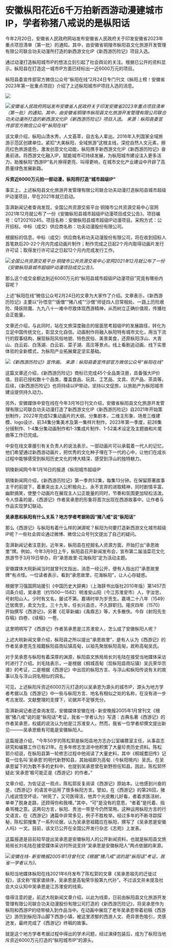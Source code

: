 # 安徽枞阳花近6千万拍新西游动漫建城市IP，学者称猪八戒说的是枞阳话

今年2月20日，安徽省人民政府网站发布安徽省人民政府关于印发安徽省2023年重点项目清单（第一批）的通知。其中，由安徽省铜陵市枞阳县文化旅游开发管理有限公司联合功夫动漫所打造的新西游文化IP《新西游历险记》项目入选。

通过动漫打造枞阳城市IP的想法立刻引起了社会舆论的关注。根据已公开的资料显示，枞阳县在打造这一城市IP方面已经标出一近6000万元的项目。

枞阳县委宣传部官方微信公众号“枞阳在线”2月24日专门刊文《枞阳上榜！安徽省2023年第一批重点项目》介绍了上述枞阳城市IP项目入选的消息。

![](https://inews.gtimg.com/news_bt/Orggb5nmeLrDU_hQQ2Wn6HhGONzF713Xsng59bnPUG2P4AA/1000)

![](https://inews.gtimg.com/news_bt/OA48y97ERHlcMuirmEiunHJIYznW8rQ37CF1HJihZ55-gAA/1000)_安徽省人民政府网站发布安徽省人民政府关于印发安徽省2023年重点项目清单（第一批）的通知。其中，由安徽省铜陵市枞阳县文化旅游开发管理有限公司联合功夫动漫所打造的新西游文化IP《新西游历险记》项目入选。
来源：枞阳县委宣传部官方微信公众号“枞阳在线”_

该文章介绍，枞阳山清水秀，人文荟萃，自古名人辈出。2016年入列国家全域旅游示范区创建单位。紧扣“大美枞阳，全域旅游”这根主线，深挖自然人文元素，擦亮红色旅游底色，激发创意文化动能，枞阳携手新西游文化IP《新西游历险记》奋勇前进。将西游文化融入IP，赋能城市可持续发展，为枞阳城市建设注入更多活力，助推枞阳“西游IP”名片擦得更亮、叫得更响，在城市文化产业建设中开辟了高质量绿色发展新路。

**斥资近6000万元拍一部动漫，枞阳将打造“城市超级IP”**

事实上，上述枞阳县文化旅游开发管理有限公司联合功夫动漫打造枞阳县城市超级IP动漫项目，早在2021年就已启动。

澎湃新闻记者查询发现，全国公共资源交易平台·铜陵市公共资源交易中心官网2021年12月就公布了一份《安徽枞阳县城市超级IP动漫项目成交公告》。项目编号：QT20210245。项目名称：安徽枞阳县城市超级IP动漫项目。采购方式：公开招标。中标（成交）供应商名称：功夫动漫股份有限公司。

根据标的信息，中标（成交）供应商名称功夫动漫股份有限公司，将在收到招标人首笔款后20-22个月内完成动画片制作；制作完成之日起2个月内取得动画片发行许可证；取得发行许可证之日起12个月内完成发行工作。

![](https://inews.gtimg.com/news_bt/O-_nUABHo7jMKpnqzO3nA2T3PgLFKjMZ7EwQeeSPBgr9oAA/1000)_全国公共资源交易平台·铜陵市公共资源交易中心官网2021年12月就公布了一份《安徽枞阳县城市超级IP动漫项目成交公告》。_

那么这个成交金额达到近6000万元的“枞阳县城市超级IP动漫项目”究竟有哪些内容呢？

上述“枞阳在线”微信公众号2月24日的文章为大家作了介绍。文章表示，《新西游历险记》主要以“孙悟空”“唐僧”“猪八戒”“沙僧”师徒四人日常相处、一路上历险艰险、降妖除魔、九九八十一难中尽致体现西游精神，从而树立正确价值观，传播社会正能量。

文章还介绍，与此同时，站在文旅深度融合的层面思考超级IP的发展路径，转化为立足中国传统文化，彰显文化自信。动画制作将融入枞阳特有城市文化，用当下流行的叙事结构，展现枞阳风俗地貌、特色民俗、美景美食，还原枞阳浮山、大青山、白云岩、白荡湖、白云岩、菜子湖、高庄等景点。线上看剧追动画、线下实景体验的全新模式，为枞阳产业拓展奠定坚实基础。

![](https://inews.gtimg.com/om_bt/OS3xWKBMIR3L4ccuzjihjAPmKjXNjA0UTCBOrkLZ-t8MsAA/1000)_《新西游历险记》宣传画。
来源：枞阳县委宣传部官方微信公众号“枞阳在线”_

这篇文章还介绍，《新西游历险记》商标已完成45个全品类注册，具备强大IP价值，目前已授权数十个品类，覆盖食品、玩具、工艺品、文具、农产品、茶具等。后续，《新西游历险记》也将持续以IP带动，坚持以文促旅，以旅助产为枞阳城市建设提供持久动力。

另外，安徽媒体中安在线在今年3月16日刊文介绍，安徽省枞阳县文化旅游开发管理有限公司联合功夫动漫打造了新西游文化IP《新西游历险记》自2021年开始策划制作，2022年完成52集动画片的大纲、分集剧本，二维主形象、场景三维建模、logo设计、前34集分集美术及第一集样片制作。2023年第一季度，前26集分镜制作、1-4集分集动画制作和1-3集成片制作、1-52美术设定及主题曲和片尾曲等工作已完成。

中安在线文章援引有关负责人的说法表示，一部动画片可以承载着一代人的记忆，他们希望通过新西游动画片，把优秀的文化种子埋在下一代的心中，让他们在成长过程中能够感受到枞阳历史文化的博大精深，感受到浮山的独特魅力。

铜陵新闻网今年1月16日的报道《枞阳城市超级IP

铜陵新闻网介绍，《新西游历险记》第一季共52集，每集13分钟。在保留原著故事主干的前提下，着重突出主人公积极向上、永不言弃的进取精神，同时剧情丰富、幽默搞笑，使整个动画片在展现主人公正能量的同时，节奏和氛围更加轻松活泼。令人惊喜的是，《西游记》作者吴承恩的形象将首次出现在西游故事中，让作者与作品实现梦幻联动。

**吴承恩和枞阳有什么关系？地方学者考据称因“猪八戒”说“枞阳话”**

那么《西游记》与枞阳有着什么样的渊源呢？枞阳为何要打造新西游文化城市超级IP呢？一些社会舆论通过微博、微信公众号刊文提出了自己的疑问。

澎湃新闻记者注意到，近年来，枞阳县在挖掘名人资源方面，开始打出“承恩故里”牌。例如，今年3月9日上午，枞阳县召开新闻发布会，宣布第二届油菜花文化旅游节于3月19日举办，将“承恩故里·花海枞阳”定为活动主题。

安徽媒体大皖新闻当时就曾刊文指出，消息一经公开，便有人指出打“承恩故里牌”有点怪。一位读者表示，看到“承恩故里，花海枞阳”，让人心存疑惑。

根据学习强国网站援引《中国历史大辞典》（上海辞书出版社2010年版）第1457页词条介绍，吴承恩（约1500—1582）明淮安山阳（今江苏淮安市）人，字汝忠，号射阳山人。少时有文名，屡试不第。嘉靖时举为岁贡生。嘉靖二十八年（1549）迁居南京，卖文为生。三十九年，任长兴县丞，不久辞职归。隆庆四年（1570）开始撰写《西游记》。另著《花草新编》《禹鼎志》等，大多散佚。今存《射阳先生存稿》四卷、《续稿》一卷。

这里明明写了《西游记》作者吴承恩是江苏淮安人，怎么成了安徽枞阳人呢？

上述大皖新闻文章介绍，枞阳县之所以提出”承恩故里“，是有人认为《西游记》的作者吴承恩先生祖籍枞阳县雨坛镇高甸，以祖先聚居枞阳高甸，故称高甸吴氏。

对于吴承恩与枞阳有着深厚的渊源，枞阳县文旅局局长刘毛陆在接受当地媒体采访时进行了介绍。刘毛陆表示，一是根据《桐城高甸（现枞阳县雨坛镇）吴氏荣华宗谱》的考证，二是根据《西游记》中出现的枞阳方言、与浮山和枞阳传说有关的故事以及与浮山洞名相似的洞名。

可见，上述枞阳斥资近6000万元打造的以吴承恩为源头的城市IP，源头为地方学者考据以及《西游记》中一些与枞阳方言、地名有相似之处的名称，在没有进一步考古发现、文献整理的支撑下，论据并不足够充分。

澎湃新闻记者还查询发现，安徽媒体安徽在线-
新安晚报2005年1月曾刊文《根据“猪八戒”说的是“枞阳话”考证，我省一学者认为》写道：古典名著《西游记》的作者吴承恩，权威的说法认为他是江苏淮安人。然而，我省一位学者却撰文提出新见———吴承恩极有可能是安徽枞阳人。

这篇报道介绍，“今年50岁的陈松郭是枞阳县地方志办公室编篡室主任，从事县志研究和编篡工作已有21年。在多年修志生涯中他积累了大量珍贵历史资料。陈松郭介绍说，在枞阳县第一轮修志过程中他阅读了大量史料，其中《桐城耆旧传》记载一位名叫‘吴承恩’的明代新野知县，其始祖即为高甸（今枞阳境内）吴氏。在吴承恩留下的为数不多的史料中，也提到吴承恩曾在新野担任知县。因此，陈松郭怀疑此‘吴承恩’极可能正是《西游记》的作者。”

文章介绍，为佐证这一观点，陈松郭反复阅读《西游记》原始本。让他感到兴奋的是，《西游记》的语言中运用了很多枞阳方言。譬如，在《西游记》的第26回，猪八戒说悟空坏话，“树死了，又可医得活，他弄个光皮散儿好看，者着求医活树，单单了脱身走路，还顾得你和我哩。”其中，“可”是没有的意思，“者着”是托着、指桑骂槐之意。这两句方言，枞阳、贵池一带至今仍然常用。这种运用枞阳方言的行文语言，在《西游记》通篇中非常多见，例子不胜枚举。经过多年的不断寻踪探秘，陈松郭搜集了一系列论据，认为吴承恩祖籍应在枞阳，撰写了《吴承恩是安徽人吗》一文。目前，该文已公开在全国公开发行杂志《志苑》上发表。

这篇报道是目前较早提出吴承恩是安徽枞阳人的公开新闻资料，也就是枞阳县文旅局局长刘毛陆在接受媒体采访时所说支持“吴承恩是安徽枞阳人”两点依据的来源。

![](https://inews.gtimg.com/om_bt/OjyZRzUVRwPNm0nsIc8kdg3isXJuGXO8MvJS5fNGs9teoAA/1000)_安徽在线-
新安晚报2005年1月曾刊文《根据“猪八戒”说的是“枞阳话”考证，我省一学者认为》。_

枞阳当地媒体枞阳在线2021年6月发布了陈松郭的文章《吴承恩祖先的迁徙过程》，该文称“按家谱排序，吴承恩是高甸荣华股第九代孙”。不过该文并未提及社会大众认知中吴承恩是江苏淮安的线索。

值得注意的是，前述大皖新闻文章介绍，以此为线索，日前由枞阳县文化旅游开发管理有限公司联合功夫动漫股份有限公司打造的《新西游历险记》，将吴承恩作为枞阳和西游IP的纽带植入到作品当中。在动画中展现了老年吴承恩带着初稿《西游记》游历到枞阳浮山脚下西游小镇，被这里浓郁的西游人文、奇异景色吸引，灵感迸发，最终完成了《西游记》终稿的故事。

就是这个地方学者考据过程中得出的学术问题，经过演绎包装后，成为了枞阳当地斥资近6000万元打造的“枞阳城市IP”的源头。

